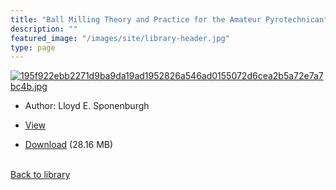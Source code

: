 ```yaml
---
title: "Ball Milling Theory and Practice for the Amateur Pyrotechnican"
description: ""
featured_image: "/images/site/library-header.jpg"
type: page
---
```


<a href="https://drive.google.com/uc?export=view&id=1cJKSjXQ4EhsL0yY8NXvM3hi6UA6WVk9q" target="_blank">![195f922ebb2271d9ba9da19ad1952826a546ad0155072d6cea2b5a72e7a7bc4b.jpg](/images/library/195f922ebb2271d9ba9da19ad1952826a546ad0155072d6cea2b5a72e7a7bc4b.jpg)</a>
* Author: Lloyd E. Sponenburgh
* <a href="https://drive.google.com/uc?export=view&id=1cJKSjXQ4EhsL0yY8NXvM3hi6UA6WVk9q" target="_blank">View</a>

* [Download](https://drive.google.com/uc?export=download&id=1cJKSjXQ4EhsL0yY8NXvM3hi6UA6WVk9q) (28.16 MB)

<br />[Back to library](/library/)
